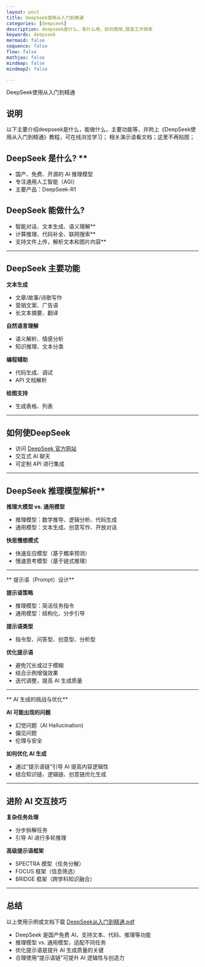 ```yaml
---
layout: post
title: DeepSeek使用从入门到精通 
categories: [deepseek]
description: deepseek是什么，有什么用，如何使用,提高工作效率
keywords: deepseek
mermaid: false
sequence: false
flow: false
mathjax: false
mindmap: false
mindmap2: false

---
```

DeepSeek使用从入门到精通

## 说明
以下主要介绍deepseek是什么，能做什么，主要功能等，并附上《DeepSeek使用从入门到精通》教程，可在线浏览学习；
相关演示请看文档；这里不再贴图；

## DeepSeek 是什么? **
   -  国产、免费、开源的 AI 推理模型
   -  专注通用人工智能（AGI）
   -  主要产品：DeepSeek-R1

## DeepSeek 能做什么?

  - 智能对话、文本生成、语义理解**
  - 计算推理、代码补全、联网搜索**
  - 支持文件上传，解析文本和图片内容**

  ------

## DeepSeek 主要功能

  **文本生成**

  -  文章/故事/诗歌写作
  - 营销文案、广告语
  - 长文本摘要、翻译

  **自然语言理解**

  - 语义解析、情感分析
  - 知识推理、文本分类

  **编程辅助**

  - 代码生成、调试
  - API 文档解析

  **绘图支持**

  - 生成表格、列表

  ------

## 如何使DeepSeek

  - 访问 [DeepSeek 官方网站](https://chat.deepseek.com)
  - 交互式 AI 聊天
  - 可定制 API 进行集成

  ------

## DeepSeek 推理模型解析**

  **推理大模型 vs. 通用模型**

  - 推理模型：数学推导、逻辑分析、代码生成
  - 通用模型：文本生成、创意写作、开放对话

  **快思慢想模式**

  - 快速反应模型（基于概率预测）
  - 慢速思考模型（基于链式推理）

  ------

  ** 提示语（Prompt）设计**

  **提示语策略**

  - 推理模型：简洁任务指令
  - 通用模型：结构化、分步引导

  **提示语类型**

  - 指令型、问答型、创意型、分析型

  **优化提示语**

  - 避免冗长或过于模糊
  - 结合示例增强效果
  - 迭代调整，提高 AI 生成质量

  ------

  ** AI 生成的挑战与优化**

  **AI 可能出现的问题**

  - 幻觉问题（AI Hallucination)
  - 偏见问题
  - 伦理与安全

  **如何优化 AI 生成**

  - 通过“提示语链”引导 AI 提高内容逻辑性
  - 结合知识链、逻辑链、创意链优化生成

  ------

 ## 进阶 AI 交互技巧

  **复杂任务处理**

  - 分步拆解任务
  - 引导 AI 进行多轮推理

  **高级提示语框架**

  - SPECTRA 模型（任务分解）
  - FOCUS 框架（信息筛选）
  - BRIDGE 框架（跨学科知识融合）

  ------

## 总结

  以上使用示例或文档下载 [DeepSeek从入门到精通.pdf](/doc/DeepSeek从入门到精通.pdf) 
  
  - DeepSeek 是国产免费 AI，支持文本、代码、推理等功能
  - 推理模型 vs. 通用模型，适配不同任务
  - 优化提示语是提升 AI 生成质量的关键
  - 合理使用“提示语链”可提升 AI 逻辑性与创造力
 
